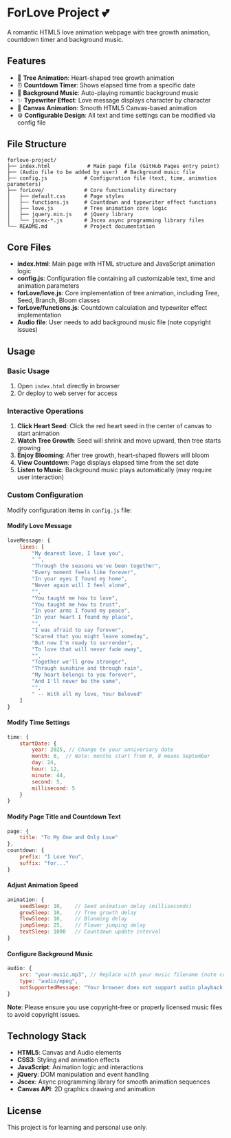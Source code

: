 # ForLove Project 💕

A romantic HTML5 love animation webpage with tree growth animation, countdown timer and background music.

## Features

- 🌳 **Tree Animation**: Heart-shaped tree growth animation
- ⏰ **Countdown Timer**: Shows elapsed time from a specific date
- 🎵 **Background Music**: Auto-playing romantic background music
- ✨ **Typewriter Effect**: Love message displays character by character
- 🎨 **Canvas Animation**: Smooth HTML5 Canvas-based animation
- ⚙️ **Configurable Design**: All text and time settings can be modified via config file

## File Structure

```
forlove-project/
├── index.html            # Main page file (GitHub Pages entry point)
├── (Audio file to be added by user)  # Background music file
├── config.js            # Configuration file (text, time, animation parameters)
├── forLove/             # Core functionality directory
│   ├── default.css      # Page styles
│   ├── functions.js     # Countdown and typewriter effect functions
│   ├── love.js          # Tree animation core logic
│   ├── jquery.min.js    # jQuery library
│   └── jscex-*.js       # Jscex async programming library files
└── README.md            # Project documentation
```

## Core Files

- **index.html**: Main page with HTML structure and JavaScript animation logic
- **config.js**: Configuration file containing all customizable text, time and animation parameters
- **forLove/love.js**: Core implementation of tree animation, including Tree, Seed, Branch, Bloom classes
- **forLove/functions.js**: Countdown calculation and typewriter effect implementation
- **Audio file**: User needs to add background music file (note copyright issues)

## Usage

### Basic Usage
1. Open `index.html` directly in browser
2. Or deploy to web server for access

### Interactive Operations
1. **Click Heart Seed**: Click the red heart seed in the center of canvas to start animation
2. **Watch Tree Growth**: Seed will shrink and move upward, then tree starts growing
3. **Enjoy Blooming**: After tree growth, heart-shaped flowers will bloom
4. **View Countdown**: Page displays elapsed time from the set date
5. **Listen to Music**: Background music plays automatically (may require user interaction)

### Custom Configuration
Modify configuration items in `config.js` file:

#### Modify Love Message
```javascript
loveMessage: {
    lines: [
        "My dearest love, I love you",
        " ",
        "Through the seasons we've been together",
        "Every moment feels like forever",
        "In your eyes I found my home",
        "Never again will I feel alone",
        "",
        "You taught me how to love",
        "You taught me how to trust",
        "In your arms I found my peace",
        "In your heart I found my place",
        "",
        "I was afraid to say forever",
        "Scared that you might leave someday",
        "But now I'm ready to surrender",
        "To love that will never fade away",
        "",
        "Together we'll grow stronger",
        "Through sunshine and through rain",
        "My heart belongs to you forever",
        "And I'll never be the same",
        "",
        " -- With all my love, Your Beloved"
    ]
}
```

#### Modify Time Settings
```javascript
time: {
    startDate: {
        year: 2025, // Change to your anniversary date
        month: 8,  // Note: months start from 0, 8 means September
        day: 24,
        hour: 12,
        minute: 44,
        second: 5,
        millisecond: 5
    }
}
```

#### Modify Page Title and Countdown Text
```javascript
page: {
    title: "To My One and Only Love"
},
countdown: {
    prefix: "I Love You",
    suffix: "for..."
}
```

#### Adjust Animation Speed
```javascript
animation: {
    seedSleep: 10,    // Seed animation delay (milliseconds)
    growSleep: 10,    // Tree growth delay
    flowSleep: 10,    // Blooming delay
    jumpSleep: 25,    // Flower jumping delay
    textSleep: 1000   // Countdown update interval
}
```

#### Configure Background Music
```javascript
audio: {
    src: "your-music.mp3", // Replace with your music filename (note copyright issues)
    type: "audio/mpeg",
    notSupportedMessage: "Your browser does not support audio playback."
}
```
**Note**: Please ensure you use copyright-free or properly licensed music files to avoid copyright issues.

## Technology Stack

- **HTML5**: Canvas and Audio elements
- **CSS3**: Styling and animation effects
- **JavaScript**: Animation logic and interactions
- **jQuery**: DOM manipulation and event handling
- **Jscex**: Async programming library for smooth animation sequences
- **Canvas API**: 2D graphics drawing and animation


## License

This project is for learning and personal use only.
